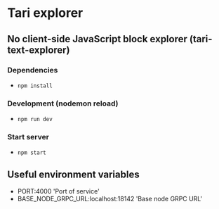 # Tari explorer

## No client-side JavaScript block explorer (tari-text-explorer)

### Dependencies

- `npm install`

### Development (nodemon reload)

- `npm run dev`

### Start server

- `npm start`

## Useful environment variables

- PORT:4000 'Port of service'
- BASE_NODE_GRPC_URL:localhost:18142 'Base node GRPC URL'
